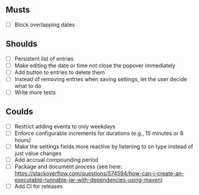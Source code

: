 ## Musts

- [ ] Block overlapping dates

## Shoulds

- [ ] Persistent list of entries
- [ ] Make editing the date or time not close the popover immediately
- [ ] Add button to entries to delete them
- [ ] Instead of removing entries when saving settings, let the user decide what to do
- [ ] Write more tests

## Coulds

- [ ] Restrict adding events to only weekdays
- [ ] Enforce configurable increments for durations (e.g., 15 minutes or 8 hours)
- [ ] Make the settings fields more reactive by listening to on type instead of just value changes
- [ ] Add accrual compounding period
- [ ] Package and document process (see here: https://stackoverflow.com/questions/574594/how-can-i-create-an-executable-runnable-jar-with-dependencies-using-maven)
- [ ] Add CI for releases
